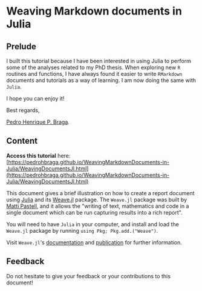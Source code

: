 # Weaving Markdown documents in Julia

## Prelude

I built this tutorial because I have been interested in using Julia to perform some of the analyses related to my PhD thesis. When exploring new `R` routines and functions, I have always found it easier to write `RMarkdown` documents and tutorials as a way of learning. I am now doing the same with `Julia`. 

I hope you can enjoy it!

Best regards,

 [Pedro Henrique P. Braga](https://github.com/pedrohbraga).

## Content

**Access this tutorial** here: [https://pedrohbraga.github.io/WeavingMarkdownDocuments-in-Julia/WeavingDocumentsJl.html](https://pedrohbraga.github.io/WeavingMarkdownDocuments-in-Julia/WeavingDocumentsJl.html)

This document gives a brief illustration on how to create a report document using [Julia](http://julialang.org/) and its
[Weave.jl](https://github.com/mpastell/Weave.jl) package. The `Weave.jl` package was built by [Matti Pastell](https://github.com/mpastell/), and it allows the "writing of text, mathematics and code in a single document which can be run capturing results into a rich report". 

You will need to have `Julia` in your computer, and install and load the `Weave.jl` package by running `using Pkg; Pkg.add.("Weave")`.

Visit `Weave.jl`'s [documentation](http://weavejl.mpastell.com/) and [publication](http://dx.doi.org/10.21105/joss.00204) for further information.

## Feedback

Do not hesitate to give your feedback or your contributions to this document!

